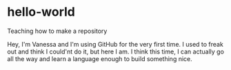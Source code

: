 # hello-world
Teaching how to make a repository

Hey, I'm Vanessa and I'm using GitHub for the very first time. I used to freak out and 
think I could'nt do it, but here I am. I think this time, I can actually go all the 
way and learn a language enough to build something nice.
